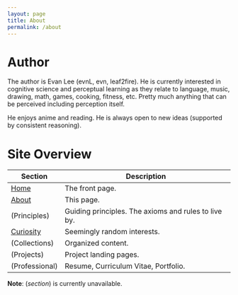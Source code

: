 ```yaml
---
layout: page
title: About
permalink: /about
---
```


# Author

The author is Evan Lee (evnL, evn, leaf2fire). He is currently interested in
cognitive science and perceptual learning as they relate to language, music,
drawing, math, games, cooking, fitness, etc. Pretty much anything that can be
perceived including perception itself.

He enjoys anime and reading. He is always open to new ideas (supported by
consistent reasoning).

# Site Overview

| Section | Description |
| --- | --- |
| [Home][home] | The front page. |
| [About][about] | This page. |
| (Principles) | Guiding principles. The axioms and rules to live by. |
| [Curiosity][curio] | Seemingly random interests. |
| (Collections) | Organized content. |
| (Projects) | Project landing pages. |
| (Professional) | Resume, Curriculum Vitae, Portfolio. |

**Note**: (*section*) is currently unavailable.

[home]: /
[about]: /about
[curio]: /collections/questions
